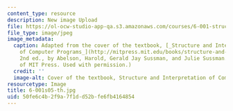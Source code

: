```yaml
---
content_type: resource
description: New image Upload
file: https://ol-ocw-studio-app-qa.s3.amazonaws.com/courses/6-001-structure-and-interpretation-of-computer-programs-spring-2005/50fe6c4b2f9a7f1dd52bfe6fb4164854_6-001s05-th.jpg
file_type: image/jpeg
image_metadata:
  caption: Adapted from the cover of the textbook, [_Structure and Interpretation
    of Computer Programs_](http://mitpress.mit.edu/books/structure-and-interpretation-computer-programs).
    2nd ed., by Abelson, Harold, Gerald Jay Sussman, and Julie Sussman. (Image courtesy
    of MIT Press. Used with permission.)
  credit: ''
  image-alt: Cover of the textbook, Structure and Interpretation of Computer Programs.
resourcetype: Image
title: 6-001s05-th.jpg
uid: 50fe6c4b-2f9a-7f1d-d52b-fe6fb4164854
---
```

